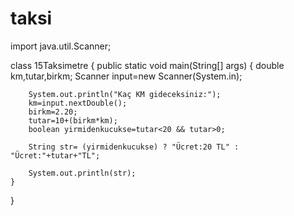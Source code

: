# taksi
import java.util.Scanner;

class 15Taksimetre {
    public static void main(String[] args) {
        double km,tutar,birkm;
        Scanner input=new Scanner(System.in);
        
        System.out.println("Kaç KM gideceksiniz:");
        km=input.nextDouble();
        birkm=2.20;
        tutar=10+(birkm*km);
        boolean yirmidenkucukse=tutar<20 && tutar>0;
        
        String str= (yirmidenkucukse) ? "Ücret:20 TL" : "Ücret:"+tutar+"TL";
        
        System.out.println(str);
    }
    
}

